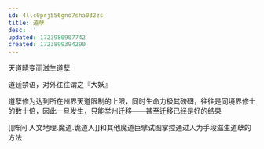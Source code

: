 ```yaml
---
id: 4llc0prj556gno7sha032zs
title: 道孽
desc: ''
updated: 1723980907742
created: 1723899394290
---
```


天道畸变而滋生道孽

道廷禁语，对外往往谓之『大妖』

道孽修为达到所在州界天道限制的上限，同时生命力极其磅礴，往往是同境界修士的数十倍，因此一旦发生，只能举州迁移——甚至迁移已经是好的结果

[[阵问.人文地理.魔道.诡道人]]和其他魔道巨擘试图掌控通过人为手段滋生道孽的方法
